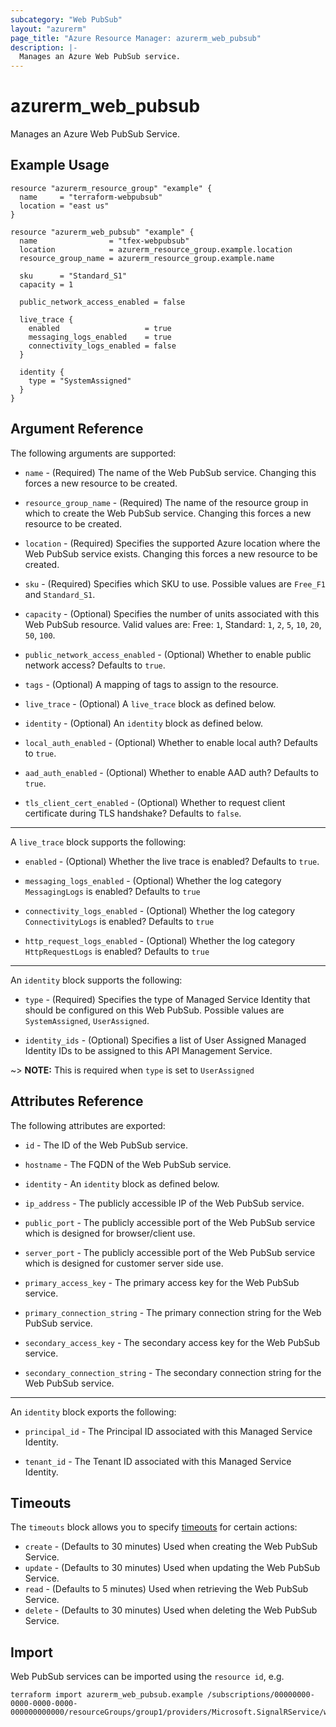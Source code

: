 ```yaml
---
subcategory: "Web PubSub"
layout: "azurerm"
page_title: "Azure Resource Manager: azurerm_web_pubsub"
description: |-
  Manages an Azure Web PubSub service.
---
```


# azurerm_web_pubsub

Manages an Azure Web PubSub Service.

## Example Usage

```hcl
resource "azurerm_resource_group" "example" {
  name     = "terraform-webpubsub"
  location = "east us"
}

resource "azurerm_web_pubsub" "example" {
  name                = "tfex-webpubsub"
  location            = azurerm_resource_group.example.location
  resource_group_name = azurerm_resource_group.example.name

  sku      = "Standard_S1"
  capacity = 1

  public_network_access_enabled = false

  live_trace {
    enabled                   = true
    messaging_logs_enabled    = true
    connectivity_logs_enabled = false
  }

  identity {
    type = "SystemAssigned"
  }
}
```

## Argument Reference

The following arguments are supported:

* `name` - (Required) The name of the Web PubSub service. Changing this forces a new resource to be created.

* `resource_group_name` - (Required) The name of the resource group in which to create the Web PubSub service. Changing
  this forces a new resource to be created.

* `location` - (Required) Specifies the supported Azure location where the Web PubSub service exists. Changing this
  forces a new resource to be created.

* `sku` - (Required) Specifies which SKU to use. Possible values are `Free_F1` and `Standard_S1`.

* `capacity` - (Optional) Specifies the number of units associated with this Web PubSub resource. Valid values are:
  Free: `1`, Standard: `1`, `2`, `5`, `10`, `20`, `50`, `100`.

* `public_network_access_enabled` - (Optional) Whether to enable public network access? Defaults to `true`.

* `tags` - (Optional) A mapping of tags to assign to the resource.

* `live_trace` - (Optional) A `live_trace` block as defined below.

* `identity` - (Optional) An `identity` block as defined below.

* `local_auth_enabled` - (Optional) Whether to enable local auth? Defaults to `true`.

* `aad_auth_enabled` - (Optional) Whether to enable AAD auth? Defaults to `true`.

* `tls_client_cert_enabled` - (Optional)  Whether to request client certificate during TLS handshake? Defaults
  to `false`.

---

A `live_trace` block supports the following:

* `enabled` - (Optional) Whether the live trace is enabled? Defaults to `true`.

* `messaging_logs_enabled` - (Optional) Whether the log category `MessagingLogs` is enabled? Defaults to `true`

* `connectivity_logs_enabled` - (Optional) Whether the log category `ConnectivityLogs` is enabled? Defaults to `true`

* `http_request_logs_enabled` - (Optional) Whether the log category `HttpRequestLogs` is enabled? Defaults to `true`

---

An `identity` block supports the following:

* `type` - (Required) Specifies the type of Managed Service Identity that should be configured on this Web PubSub. Possible values are `SystemAssigned`, `UserAssigned`.

* `identity_ids` - (Optional) Specifies a list of User Assigned Managed Identity IDs to be assigned to this API Management Service.

~> **NOTE:** This is required when `type` is set to `UserAssigned`

## Attributes Reference

The following attributes are exported:

* `id` - The ID of the Web PubSub service.

* `hostname` - The FQDN of the Web PubSub service.

* `identity` - An `identity` block as defined below.

* `ip_address` - The publicly accessible IP of the Web PubSub service.

* `public_port` - The publicly accessible port of the Web PubSub service which is designed for browser/client use.

* `server_port` - The publicly accessible port of the Web PubSub service which is designed for customer server side use.

* `primary_access_key` - The primary access key for the Web PubSub service.

* `primary_connection_string` - The primary connection string for the Web PubSub service.

* `secondary_access_key` - The secondary access key for the Web PubSub service.

* `secondary_connection_string` - The secondary connection string for the Web PubSub service.

---

An `identity` block exports the following:

* `principal_id` - The Principal ID associated with this Managed Service Identity.

* `tenant_id` - The Tenant ID associated with this Managed Service Identity.

## Timeouts

The `timeouts` block allows you to
specify [timeouts](https://www.terraform.io/language/resources/syntax#operation-timeouts) for certain actions:

* `create` - (Defaults to 30 minutes) Used when creating the Web PubSub Service.
* `update` - (Defaults to 30 minutes) Used when updating the Web PubSub Service.
* `read` - (Defaults to 5 minutes) Used when retrieving the Web PubSub Service.
* `delete` - (Defaults to 30 minutes) Used when deleting the Web PubSub Service.

## Import

Web PubSub services can be imported using the `resource id`, e.g.

```shell
terraform import azurerm_web_pubsub.example /subscriptions/00000000-0000-0000-0000-000000000000/resourceGroups/group1/providers/Microsoft.SignalRService/webPubSub/pubsub1
```


